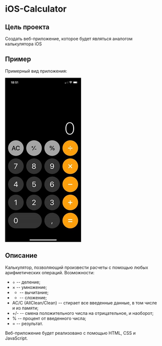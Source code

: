 # iOS-Calculator
## Цель проекта
Создать веб-приложение, которое будет являться аналогом калькулятора iOS

## Пример
Примерный вид приложения:

![Image alt](https://github.com/SunshineIV/iOS-Calculator/raw/main/example.jpg)

## Описание
Калькулятор, позволяющий произвести расчеты с помощью любых арифметических операций.
Возможности:
- ÷ -- деление;
- × -- умножение;
- - -- вычитание;
- + -- сложение;
- AC/C (AllClean/Clean) -- стирает все введенные данные, в том числе и из памяти;
- +/- -- смена положительного числа на отрицательное, и наоборот;
- % -- процент от введенного числа;
- = -- результат.

Веб-приложение будет реализовано с помощью HTML, CSS и JavaScript.

